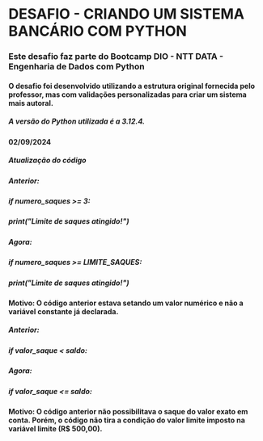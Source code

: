 # DESAFIO - CRIANDO UM SISTEMA BANCÁRIO COM PYTHON

### Este desafio faz parte do Bootcamp DIO - NTT DATA - Engenharia de Dados com Python

#### O desafio foi desenvolvido utilizando a estrutura original fornecida pelo professor, mas com validações personalizadas para criar um sistema mais autoral.

##### A versão do Python utilizada é a 3.12.4.

#### 02/09/2024

##### Atualização do código ########

##### Anterior:
##### if numero_saques >= 3:
##### 	print("Limite de saques atingido!")

##### Agora:
##### if numero_saques >= LIMITE_SAQUES:
#####	print("Limite de saques atingido!")

#### Motivo: O código anterior estava setando um valor numérico e não a variável constante já declarada.

##### Anterior:
##### if valor_saque < saldo:

##### Agora:
##### if valor_saque <= saldo:

#### Motivo: O código anterior não possibilitava o saque do valor exato em conta. Porém, o código não tira a condição do valor limite imposto na variável limite (R$ 500,00).
